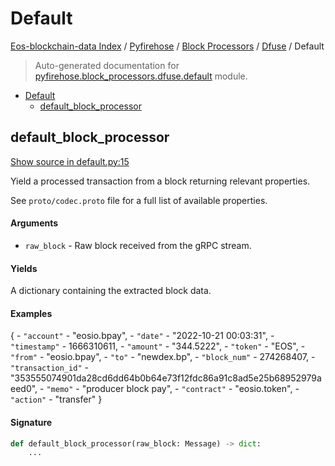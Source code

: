 # Default

[Eos-blockchain-data Index](../../../README.md#eos-blockchain-data-index) /
[Pyfirehose](../../index.md#pyfirehose) /
[Block Processors](../index.md#block-processors) /
[Dfuse](./index.md#dfuse) /
Default

> Auto-generated documentation for [pyfirehose.block_processors.dfuse.default](https://github.com/Krow10/eos-blockchain-data/blob/main/pyfirehose/block_processors/dfuse/default.py) module.

- [Default](#default)
  - [default_block_processor](#default_block_processor)

## default_block_processor

[Show source in default.py:15](https://github.com/Krow10/eos-blockchain-data/blob/main/pyfirehose/block_processors/dfuse/default.py#L15)

Yield a processed transaction from a block returning relevant properties.

See `proto/codec.proto` file for a full list of available properties.

#### Arguments

- `raw_block` - Raw block received from the gRPC stream.

#### Yields

A dictionary containing the extracted block data.

#### Examples

{
    - `"account"` - "eosio.bpay",
    - `"date"` - "2022-10-21 00:03:31",
    - `"timestamp"` - 1666310611,
    - `"amount"` - "344.5222",
    - `"token"` - "EOS",
    - `"from"` - "eosio.bpay",
    - `"to"` - "newdex.bp",
    - `"block_num"` - 274268407,
    - `"transaction_id"` - "353555074901da28cd6dd64b0b64e73f12fdc86a91c8ad5e25b68952979aeed0",
    - `"memo"` - "producer block pay",
    - `"contract"` - "eosio.token",
    - `"action"` - "transfer"
}

#### Signature

```python
def default_block_processor(raw_block: Message) -> dict:
    ...
```


